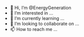 - 👋 Hi, I’m @EnergyGeneration
- 👀 I’m interested in ...
- 🌱 I’m currently learning ...
- 💞️ I’m looking to collaborate on ...
- 📫 How to reach me ...

<!---
EnergyGeneration/EnergyGeneration is a ✨ special ✨ repository because its `README.md` (this file) appears on your GitHub profile.
You can click the Preview link to take a look at your changes.
--->
